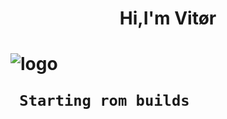  <h1 align="center">Hi,I'm Vitør <h1>
 
![logo](https://carboncostume.com/wordpress/wp-content/uploads/2020/04/Houtarou-from-Hyouka.jpg)
```
 Starting rom builds

